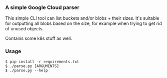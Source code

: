 ### A simple Google Cloud parser ###

This simple CLI tool can list buckets and/or blobs + their sizes. It's suitable for outputting all blobs based on the size, for example when trying to get rid of unused objects.

Contains some k8s stuff as well.

### Usage ###

```console
$ pip install -r requirements.txt
$ ./parse.py [ARGUMENTS]
$ ./parse.py --help
